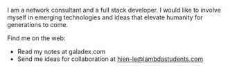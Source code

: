 I am a network consultant and a full stack developer.  I would like to involve myself in emerging technologies and ideas that elevate humanity for generations to come.

Find me on the web:

* Read my notes at galadex.com
* Send me ideas for collaboration at hien-le@lambdastudents.com
